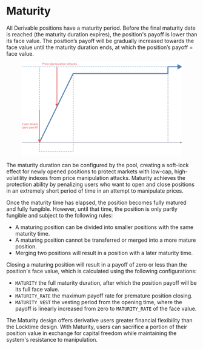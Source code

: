# Maturity

All Derivable positions have a maturity period. Before the final maturity date is reached (the maturity duration expires), the position's payoff is lower than its face value. The position’s payoff will be gradually increased towards the face value until the maturity duration ends, at which the position’s payoff = face value.

<figure><img src="../.gitbook/assets/image (40).png" alt=""><figcaption></figcaption></figure>

The maturity duration can be configured by the pool, creating a soft-lock effect for newly opened positions to protect markets with low-cap, high-volatility indexes from price manipulation attacks. Maturity achieves the protection ability by penalizing users who want to open and close positions in an extremely short period of time in an attempt to manipulate prices.

Once the maturity time has elapsed, the position becomes fully matured and fully fungible. However, until that time, the position is only partly fungible and subject to the following rules:

* A maturing position can be divided into smaller positions with the same maturity time.
* A maturing position cannot be transferred or merged into a more mature position.
* Merging two positions will result in a position with a later maturity time.

Closing a maturing position will result in a payoff of zero or less than the position's face value, which is calculated using the following configurations:

* `MATURITY` the full maturity duration, after which the position payoff will be its full face value.
* `MATURITY_RATE` the maximum payoff rate for premature position closing.
* `MATURITY_VEST` the vesting period from the opening time, where the payoff is linearly increased from zero to `MATURITY_RATE` of the face value.

The Maturity design offers derivative users greater financial flexibility than the Locktime design. With Maturity, users can sacrifice a portion of their position value in exchange for capital freedom while maintaining the system's resistance to manipulation.
